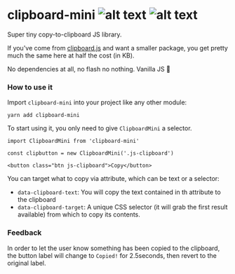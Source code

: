 # clipboard-mini ![alt text](https://img.shields.io/npm/v/clipboard-mini.svg "npm version") ![alt text](https://img.shields.io/bundlephobia/minzip/clipboard-mini.svg?label=gzipped "Gzipped weight")

Super tiny copy-to-clipboard JS library.

If you've come from [clipboard.js](https://clipboardjs.com/) and want a smaller package, you get pretty much the same here at half the cost (in KB).

No dependencies at all, no flash no nothing. Vanilla JS 🚀

### How to use it

Import `clipboard-mini` into your project like any other module:

```
yarn add clipboard-mini
```

To start using it, you only need to give `ClipboardMini` a selector.

```
import ClipboardMini from 'clipboard-mini'

const clipbutton = new ClipboardMini('.js-clipboard')

<button class="btn js-clipboard">Copy</button>
```

You can target what to copy via attribute, which can be text or a selector:
- `data-clipboard-text`: You will copy the text contained in th attribute to the clipboard
- `data-clipboard-target`: A unique CSS selector (it will grab the first result available) from which to copy its contents.


### Feedback

In order to let the user know something has been copied to the clipboard, the button label will change to `Copied!` for 2.5seconds, then revert to the original label.

